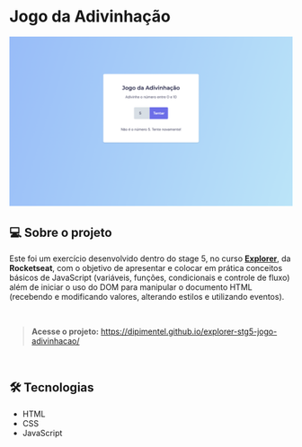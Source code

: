 # Jogo da Adivinhação

[![](https://raw.githubusercontent.com/dipimentel/explorer-stg5-jogo-adivinhacao/main/print-jogo-adivinhacao.png)](https://dipimentel.github.io/explorer-stg5-jogo-adivinhacao/)

## 💻 Sobre o projeto
Este foi um exercício desenvolvido dentro do stage 5, no curso [**Explorer**](https://www.rocketseat.com.br/explorer), da **Rocketseat**, com o objetivo de apresentar e colocar em prática conceitos básicos de JavaScript (variáveis, funções, condicionais e controle de fluxo) além de iniciar o uso do DOM para manipular o documento HTML (recebendo e modificando valores, alterando estilos e utilizando eventos).

&nbsp;
>**Acesse o projeto:** <https://dipimentel.github.io/explorer-stg5-jogo-adivinhacao/>

&nbsp;
## 🛠 Tecnologias 
- HTML
- CSS
- JavaScript
